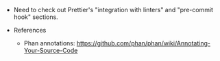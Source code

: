 - Need to check out Prettier's "integration with linters" and "pre-commit hook" sections.


- References

  - Phan annotations: https://github.com/phan/phan/wiki/Annotating-Your-Source-Code
